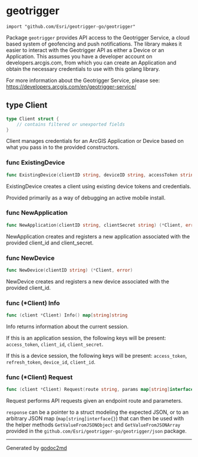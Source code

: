 
# geotrigger
    import "github.com/Esri/geotrigger-go/geotrigger"

Package `geotrigger` provides API access to the Geotrigger Service,
a cloud based system of geofencing and push notifications. The library
makes it easier to interact with the Geotrigger API as either a Device or
an Application. This assumes you have a developer account on
developers.arcgis.com, from which you can create an Application and obtain
the necessary credentials to use with this golang library.

For more information about the Geotrigger Service, please see:
<a href="https://developers.arcgis.com/en/geotrigger-service/">https://developers.arcgis.com/en/geotrigger-service/</a>







## type Client
``` go
type Client struct {
    // contains filtered or unexported fields
}
```
Client manages credentials for an ArcGIS Application or Device based on what
you pass in to the provided constructors.









### func ExistingDevice
``` go
func ExistingDevice(clientID string, deviceID string, accessToken string, expiresIn int64, refreshToken string) *Client
```
ExistingDevice creates a client using existing device tokens and credentials.

Provided primarily as a way of debugging an active mobile install.


### func NewApplication
``` go
func NewApplication(clientID string, clientSecret string) (*Client, error)
```
NewApplication creates and registers a new application associated with the
provided client_id and client_secret.


### func NewDevice
``` go
func NewDevice(clientID string) (*Client, error)
```
NewDevice creates and registers a new device associated with the provided client_id.




### func (\*Client) Info
``` go
func (client *Client) Info() map[string]string
```
Info returns information about the current session.

If this is an application session, the following keys will be present: `access_token`, `client_id`, `client_secret`.

If this is a device session, the following keys will be present: `access_token`, `refresh_token`, `device_id`, `client_id`.



### func (\*Client) Request
``` go
func (client *Client) Request(route string, params map[string]interface{}, response interface{}) error
```
Request performs API requests given an endpoint route and parameters.

`response` can be a pointer to a struct modeling the expected JSON, or to an
arbitrary JSON map (`map[string]interface{}`) that can then be used with the
helper methods `GetValueFromJSONObject` and `GetValueFromJSONArray` provided
in the `github.com/Esri/geotrigger-go/geotrigger/json` package.









- - -
Generated by [godoc2md](http://godoc.org/github.com/davecheney/godoc2md)